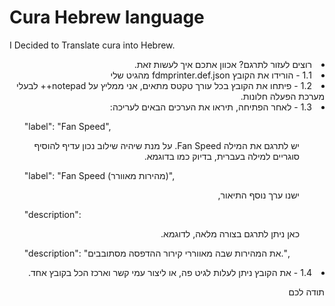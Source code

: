 # Cura Hebrew language
 I Decided to Translate cura into Hebrew.
 <div dir="rtl">
 <li>רוצים לעזור לתרגם? אכוון אתכם איך לעשות זאת.</li>  
 
<li>1.1 - הורידו את הקובץ fdmprinter.def.json מהגיט שלי</li> 
<li>1.2 - פיתחו את הקובץ בכל עורך טקטס מתאים, אני ממליץ על notepad++ לבעלי מערכת הפעלה חלונות.</li> 
<li>1.3 - לאחר הפתיחה, תיראו את הערכים הבאים לעריכה:</li> 
</div>
      <ul>"label": "Fan Speed", </ul> 
      <div dir="rtl">     
      <ul> יש לתרגם את המילה Fan Speed. על מנת שיהיה שילוב נכון עדיף להוסיף סוגריים למילה בעברית, בדיוק כמו בדוגמא.</ul> 
      </div>
      <ul>"label": "Fan Speed (מהירות מאוורר)",</ul> 
      <div dir="rtl">    
      <ul>ישנו ערך נוסף התיאור,</ul>  
      </div>  
      <ul>"description": </ul>
      <div dir="rtl">
      <ul>כאן ניתן לתרגם בצורה מלאה, לדוגמא.</ul> 
      </div>
      <ul>"description": "את המהירות שבה מאווררי קירור ההדפסה מסתובבים.",</ul>
      <div dir="rtl"> 
<li> 1.4 - את הקובץ ניתן לעלות לגיט פה, או ליצור עמי קשר וארכז הכל בקובץ אחד.</li> 

תודה לכם
</div>
